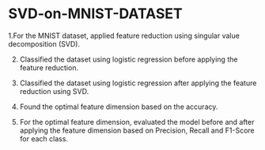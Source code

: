 # SVD-on-MNIST-DATASET
1.For the MNIST dataset, applied feature reduction using singular value decomposition (SVD).  

2. Classified the dataset using logistic regression before applying the feature reduction. 

3. Classified the dataset using logistic regression after applying the feature reduction using SVD.

4. Found the optimal feature dimension based on the accuracy.

5. For the optimal feature dimension, evaluated the model before and after applying the feature dimension based on Precision, Recall and F1-Score for each class.
